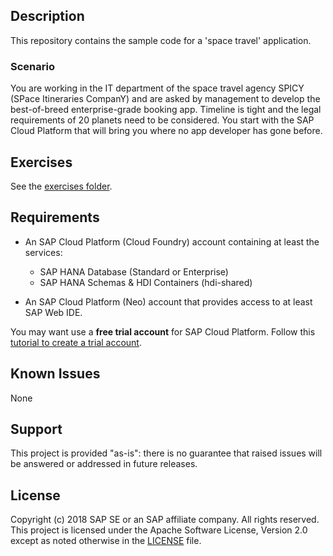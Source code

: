 ## Description
This repository contains the sample code for a 'space travel' application.

### Scenario
You are working in the IT department of the space travel agency SPICY (SPace Itineraries CompanY) and are asked by management to develop the best-of-breed enterprise-grade booking app.
Timeline is tight and the legal requirements of 20 planets need to be considered.  You start with the SAP Cloud Platform that will bring you where no app developer has gone before.

## Exercises

See the [exercises folder](https://github.com/SAP/cloud-sample-spaceflight-java/tree/master/-exercises-/README.md).

## Requirements

- An SAP Cloud Platform (Cloud Foundry) account containing at least the services:
   - SAP HANA Database (Standard or Enterprise)
   - SAP HANA Schemas & HDI Containers (hdi-shared)

- An SAP Cloud Platform (Neo) account that provides access to at least SAP Web IDE.

You may want use a **free trial account** for SAP Cloud Platform.  Follow this [tutorial to create a trial account](https://developers.sap.com/tutorials/hcp-create-trial-account.html).


## Known Issues
None

## Support

This project is provided "as-is": there is no guarantee that raised issues will be answered or addressed in future releases.


## License

Copyright (c) 2018 SAP SE or an SAP affiliate company. All rights reserved.
This project is licensed under the Apache Software License, Version 2.0 except as noted otherwise in the [LICENSE](LICENSE) file.
